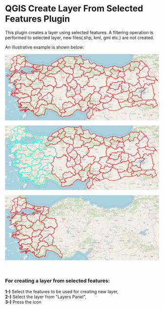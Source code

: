 # QGIS Create Layer From Selected Features Plugin

This plugin creates a layer using selected features. A filtering operation is performed to selected layer, new files(.shp, kml, gml etc.) are not created.

An illustrative example is shown below:
<br/>

<p align="left">
  <img width="750" src="../images/city_boundaries.PNG">
</p>
<p></p>
<p align="left">
  <img width="750" src="../images/selected_cities.PNG">
</p>
<p align="left">
  <img width="750" src="../images/selected_cities_as_layer.PNG">
</p>
<br/>

### For creating a layer from selected features:
<b>1-)</b> Select the features to be used for creating new layer,<br/>
<b>2-)</b> Select the layer from "Layers Panel",<br/>
<b>3-)</b> Press the icon

